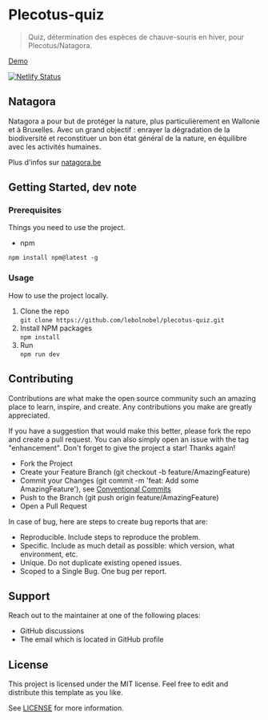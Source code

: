 # Plecotus-quiz

> Quiz, détermination des espèces de chauve-souris en hiver, pour Plecotus/Natagora.

[Demo](https://plecotus.netlify.app/)

[![Netlify Status](https://api.netlify.com/api/v1/badges/e480aa65-4fef-44eb-bbd1-82c2747de4ef/deploy-status)](https://app.netlify.com/sites/plecotus/deploys)

## Natagora

Natagora a pour but de protéger la nature, plus particulièrement en Wallonie et à Bruxelles. Avec un grand objectif : enrayer la dégradation de la biodiversité et reconstituer un bon état général de la nature, en équilibre avec les activités humaines.

Plus d'infos sur [natagora.be](https://natagora.be)

## Getting Started, dev note

### Prerequisites

Things you need to use the project.

* npm

```
npm install npm@latest -g
```

### Usage

How to use the project locally.

1. Clone the repo  
```git clone https://github.com/lebolnobel/plecotus-quiz.git```
2. Install NPM packages  
```npm install```
3. Run  
```npm run dev```

## Contributing

Contributions are what make the open source community such an amazing place to learn, inspire, and create. Any contributions you make are greatly appreciated.

If you have a suggestion that would make this better, please fork the repo and create a pull request. You can also simply open an issue with the tag "enhancement". Don't forget to give the project a star! Thanks again!

* Fork the Project
* Create your Feature Branch (git checkout -b feature/AmazingFeature)
* Commit your Changes (git commit -m 'feat: Add some AmazingFeature'), see [Conventional Commits](https://conventionalcommits.org/)
* Push to the Branch (git push origin feature/AmazingFeature)
* Open a Pull Request

In case of bug, here are steps to create bug reports that are:

* Reproducible. Include steps to reproduce the problem.
* Specific. Include as much detail as possible: which version, what environment, etc.
* Unique. Do not duplicate existing opened issues.
* Scoped to a Single Bug. One bug per report.

## Support
Reach out to the maintainer at one of the following places:

* GitHub discussions
* The email which is located in GitHub profile

## License

This project is licensed under the MIT license. Feel free to edit and distribute this template as you like.

See [LICENSE](LICENSE) for more information.
